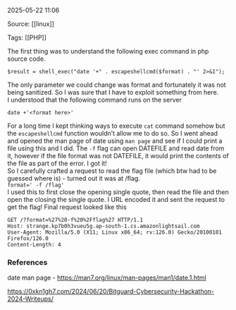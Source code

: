 
2025-05-22 11:06

Source: [[linux]]

Tags: [[PHP]]

The first thing was to understand the following exec command in php source code.

```
$result = shell_exec("date '+" . escapeshellcmd($format) . "' 2>&1");
```

The only parameter we could change was format and fortunately it was not being sanitized. So I was sure that I have to exploit something from here.  
I understood that the following command runs on the server
```
date +'<format here>'
```

For a long time I kept thinking ways to execute `cat` command somehow but the `escapeshellcmd` function wouldn’t allow me to do so. So I went ahead and opened the man page of date using `man page` and see if I could print a file using this and I did. The `-f` flag can open DATEFILE and read date from it, however if the file format was not DATEFILE, it would print the contents of the file as part of the error. I got it!  
So I carefully crafted a request to read the flag file (which btw had to be guessed where is) - turned out it was at /flag.  
`format=' -f /flag'`  
I used this to first close the opening single quote, then read the file and then open the closing the single quote. I URL encoded it and sent the request to get the flag! Final request looked like this

```
GET /?format=%27%20-f%20%2Fflag%27 HTTP/1.1
Host: strange.kp7b0h3vueu5g.ap-south-1.cs.amazonlightsail.com
User-Agent: Mozilla/5.0 (X11; Linux x86_64; rv:126.0) Gecko/20100101 Firefox/126.0
Content-Length: 4
```
### References
date man page - https://man7.org/linux/man-pages/man1/date.1.html

https://0xkn1gh7.com/2024/06/20/Bitguard-Cybersecurity-Hackathon-2024-Writeups/